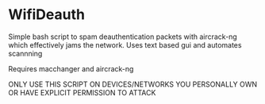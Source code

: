 # WifiDeauth

Simple bash script to spam deauthentication packets with aircrack-ng which effectively jams the network. Uses text based gui and automates scannning

Requires macchanger and aircrack-ng

ONLY USE THIS SCRIPT ON DEVICES/NETWORKS YOU PERSONALLY OWN OR HAVE EXPLICIT PERMISSION TO ATTACK

